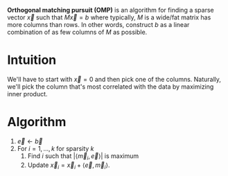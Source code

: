 **Orthogonal matching pursuit (OMP)** is an algorithm for finding a sparse vector $\vec{x}$ such that $M\vec{x} = b$ where typically, $M$ is a wide/fat matrix has more columns than rows. In other words, construct $b$ as a linear combination of as few columns of $M$ as possible. 

# Intuition

We'll have to start with $\vec{x}=0$ and then pick one of the columns. Naturally, we'll pick the column that's most correlated with the data by maximizing inner product.

# Algorithm

1. $\vec{e} \leftarrow \vec{b}$
2. For $i = 1, \dots, k$ for sparsity $k$
    1. Find $i$ such that $\vert\langle \vec{m}_i, \vec{e} \rangle\vert$ is maximum
    2. Update $\vec{x}_i = \vec{x}_i + \langle \vec{e}, \vec{m}_i \rangle$.